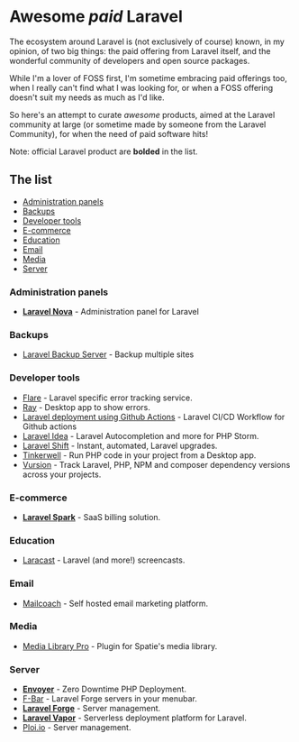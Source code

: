 # Awesome _paid_ Laravel

The ecosystem around Laravel is (not exclusively of course) known, in my opinion, of two big things: the paid offering from Laravel itself, and the wonderful community of developers and open source packages.

While I'm a lover of FOSS first, I'm sometime embracing paid offerings too, when I really can't find what I was looking for, or when a FOSS offering doesn't suit my needs as much as I'd like.

So here's an attempt to curate _awesome_ products, aimed at the Laravel community at large (or sometime made by someone from the Laravel Community), for when the need of paid software hits!

Note: official Laravel product are **bolded** in the list.

## The list

- [Administration panels](#administration-panels)
- [Backups](#backups)
- [Developer tools](#developer-tools)
- [E-commerce](#e-commerce)
- [Education](#education)
- [Email](#email)
- [Media](#media)
- [Server](#server)

### Administration panels
- **[Laravel Nova](https://nova.laravel.com/)** - Administration panel for Laravel

### Backups

- [Laravel Backup Server](https://spatie.be/products/laravel-backup-server) - Backup multiple sites

### Developer tools

- [Flare](https://flareapp.io/) - Laravel specific error tracking service.
- [Ray](https://myray.app/) - Desktop app to show errors.
- [Laravel deployment using Github Actions](https://sjorso.com/laravel-deployment-using-github-actions) - Laravel CI/CD Workflow for Github actions
- [Laravel Idea](https://laravel-idea.com/) - Laravel Autocompletion and more for PHP Storm.
- [Laravel Shift](https://laravelshift.com/) - Instant, automated, Laravel upgrades.
- [Tinkerwell](https://tinkerwell.app/) - Run PHP code in your project from a Desktop app.
- [Vursion](https://vursion.io/) - Track Laravel, PHP, NPM and composer dependency versions across your projects.

### E-commerce

- **[Laravel Spark](https://spark.laravel.com/)** - SaaS billing solution.

### Education

- [Laracast](https://laracasts.com/) - Laravel (and more!) screencasts.

### Email

- [Mailcoach](https://mailcoach.app/) - Self hosted email marketing platform.

### Media

- [Media Library Pro](https://medialibrary.pro/) - Plugin for Spatie's media library.

### Server

- **[Envoyer](https://envoyer.io/)** - Zero Downtime PHP Deployment.
- [F-Bar](https://laravel-forge-menubar.com/) - Laravel Forge servers in your menubar.
- **[Laravel Forge](https://forge.laravel.com)** - Server management.
- **[Laravel Vapor](https://vapor.laravel.com/)** - Serverless deployment platform for Laravel.
- [Ploi.io](https://ploi.io/) - Server management.
